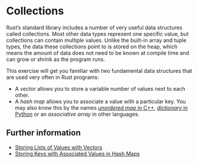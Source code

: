 # Collections

Rust’s standard library includes a number of very useful data
structures called collections. Most other data types represent one
specific value, but collections can contain multiple values. Unlike
the built-in array and tuple types, the data these collections point
to is stored on the heap, which means the amount of data does not need
to be known at compile time and can grow or shrink as the program
runs.

This exercise will get you familiar with two fundamental data
structures that are used very often in Rust programs:

-   A _vector_ allows you to store a variable number of values next to
    each other.
-   A _hash map_ allows you to associate a value with a particular key.
    You may also know this by the names [_unordered map_ in C++](https://en.cppreference.com/w/cpp/container/unordered_map),
    [_dictionary_ in Python](https://docs.python.org/3/tutorial/datastructures.html#dictionaries) or an _associative array_ in other languages.

## Further information

-   [Storing Lists of Values with Vectors](https://doc.rust-lang.org/stable/book/ch08-01-vectors.html)
-   [Storing Keys with Associated Values in Hash Maps](https://doc.rust-lang.org/book/ch08-03-hash-maps.html)
